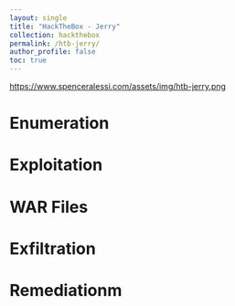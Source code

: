 ```yaml
---
layout: single
title: "HackTheBox - Jerry"
collection: hackthebox
permalink: /htb-jerry/
author_profile: false
toc: true
---
```


https://www.spenceralessi.com/assets/img/htb-jerry.png

# Enumeration

# Exploitation

# WAR Files

# Exfiltration

# Remediationm